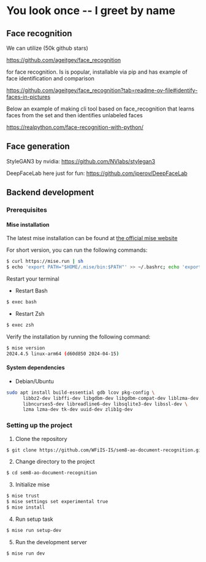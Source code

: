 # You look once -- I greet by name

## Face recognition

We can utilize (50k github stars)

https://github.com/ageitgey/face_recognition

for face recognition. Is is popular, installable via pip and has example of face identification and comparison

https://github.com/ageitgey/face_recognition?tab=readme-ov-file#identify-faces-in-pictures

Below an example of making cli tool based on face_recognition that learns faces from the set and then identifies unlabeled faces

https://realpython.com/face-recognition-with-python/

## Face generation

StyleGAN3 by nvidia: https://github.com/NVlabs/stylegan3

DeepFaceLab here just for fun: https://github.com/iperov/DeepFaceLab

## Backend development

### Prerequisites

#### Mise installation

The latest mise installation can be found at [the official mise website](https://mise.jdx.dev/getting-started.html)

For short version, you can run the following commands:

```bash
$ curl https://mise.run | sh
$ echo 'export PATH="$HOME/.mise/bin:$PATH"' >> ~/.bashrc; echo 'export PATH="$HOME/.mise/bin:$PATH"' >> ~/.zshrc
```

Restart your terminal

- Restart Bash

```bash
$ exec bash
```

- Restart Zsh

```bash
$ exec zsh
```

Verify the installation by running the following command:

```bash
$ mise version
2024.4.5 linux-arm64 (d60d850 2024-04-15)
```

#### System dependencies

- Debian/Ubuntu

```bash
sudo apt install build-essential gdb lcov pkg-config \
      libbz2-dev libffi-dev libgdbm-dev libgdbm-compat-dev liblzma-dev \
      libncurses5-dev libreadline6-dev libsqlite3-dev libssl-dev \
      lzma lzma-dev tk-dev uuid-dev zlib1g-dev
```

### Setting up the project

1. Clone the repository

```bash
$ git clone https://github.com/WFiIS-IS/sem8-ao-document-recognition.git
```

2. Change directory to the project

```bash
$ cd sem8-ao-document-recognition
```

3. Initialize mise

```bash
$ mise trust
$ mise settings set experimental true
$ mise install
```

4. Run setup task

```bash
$ mise run setup-dev
```

5. Run the development server

```bash
$ mise run dev
```
